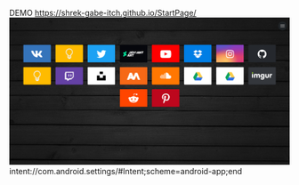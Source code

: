 DEMO https://shrek-gabe-itch.github.io/StartPage/
![Screenshot](/Screenshot.jpg)
intent://com.android.settings/#Intent;scheme=android-app;end